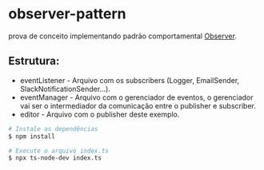 # observer-pattern
prova de conceito implementando padrão comportamental [Observer](https://refactoring.guru/pt-br/design-patterns/observer).

## Estrutura:
- eventListener - Arquivo com os subscribers (Logger, EmailSender, SlackNotificationSender...).
- eventManager - Arquivo com o gerenciador de eventos, o gerenciador vai ser o intermediador da comunicação entre o publisher e subscriber.
- editor - Arquivo com o publisher deste exemplo.

```bash
# Instale as dependências
$ npm install

# Execute o arquivo index.ts
$ npx ts-node-dev index.ts
```
